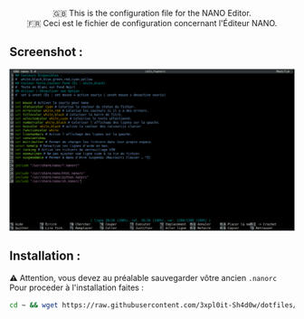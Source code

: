 <p align="center">
🇬🇧 This is the configuration file for the NANO Editor. <br>
🇫🇷 Ceci est le fichier de configuration concernant l'Éditeur NANO.
</p>

## Screenshot :
<img src="./screenshots/screenshot_nano.png">

## Installation :
⚠️ Attention, vous devez au préalable sauvegarder vôtre ancien `.nanorc`
Pour proceder à l'installation faites :
```sh
cd ~ && wget https://raw.githubusercontent.com/3xpl0it-Sh4d0w/dotfiles/main/nanorc/.nanorc
```
